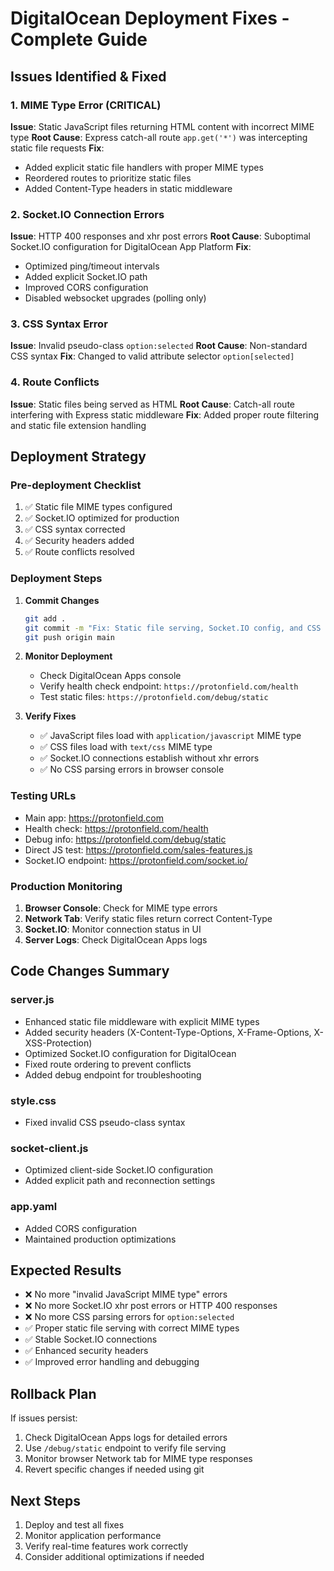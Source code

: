 # DigitalOcean Deployment Fixes - Complete Guide

## Issues Identified & Fixed

### 1. MIME Type Error (CRITICAL)
**Issue**: Static JavaScript files returning HTML content with incorrect MIME type
**Root Cause**: Express catch-all route `app.get('*')` was intercepting static file requests
**Fix**: 
- Added explicit static file handlers with proper MIME types
- Reordered routes to prioritize static files
- Added Content-Type headers in static middleware

### 2. Socket.IO Connection Errors
**Issue**: HTTP 400 responses and xhr post errors
**Root Cause**: Suboptimal Socket.IO configuration for DigitalOcean App Platform
**Fix**:
- Optimized ping/timeout intervals
- Added explicit Socket.IO path
- Improved CORS configuration
- Disabled websocket upgrades (polling only)

### 3. CSS Syntax Error
**Issue**: Invalid pseudo-class `option:selected`
**Root Cause**: Non-standard CSS syntax
**Fix**: Changed to valid attribute selector `option[selected]`

### 4. Route Conflicts
**Issue**: Static files being served as HTML
**Root Cause**: Catch-all route interfering with Express static middleware
**Fix**: Added proper route filtering and static file extension handling

## Deployment Strategy

### Pre-deployment Checklist
1. ✅ Static file MIME types configured
2. ✅ Socket.IO optimized for production
3. ✅ CSS syntax corrected
4. ✅ Security headers added
5. ✅ Route conflicts resolved

### Deployment Steps

1. **Commit Changes**
   ```bash
   git add .
   git commit -m "Fix: Static file serving, Socket.IO config, and CSS syntax errors"
   git push origin main
   ```

2. **Monitor Deployment**
   - Check DigitalOcean Apps console
   - Verify health check endpoint: `https://protonfield.com/health`
   - Test static files: `https://protonfield.com/debug/static`

3. **Verify Fixes**
   - ✅ JavaScript files load with `application/javascript` MIME type
   - ✅ CSS files load with `text/css` MIME type  
   - ✅ Socket.IO connections establish without xhr errors
   - ✅ No CSS parsing errors in browser console

### Testing URLs
- Main app: https://protonfield.com
- Health check: https://protonfield.com/health
- Debug info: https://protonfield.com/debug/static
- Direct JS test: https://protonfield.com/sales-features.js
- Socket.IO endpoint: https://protonfield.com/socket.io/

### Production Monitoring
1. **Browser Console**: Check for MIME type errors
2. **Network Tab**: Verify static files return correct Content-Type
3. **Socket.IO**: Monitor connection status in UI
4. **Server Logs**: Check DigitalOcean Apps logs

## Code Changes Summary

### server.js
- Enhanced static file middleware with explicit MIME types
- Added security headers (X-Content-Type-Options, X-Frame-Options, X-XSS-Protection)
- Optimized Socket.IO configuration for DigitalOcean
- Fixed route ordering to prevent conflicts
- Added debug endpoint for troubleshooting

### style.css  
- Fixed invalid CSS pseudo-class syntax

### socket-client.js
- Optimized client-side Socket.IO configuration
- Added explicit path and reconnection settings

### app.yaml
- Added CORS configuration
- Maintained production optimizations

## Expected Results
- ❌ No more "invalid JavaScript MIME type" errors
- ❌ No more Socket.IO xhr post errors or HTTP 400 responses  
- ❌ No more CSS parsing errors for `option:selected`
- ✅ Proper static file serving with correct MIME types
- ✅ Stable Socket.IO connections
- ✅ Enhanced security headers
- ✅ Improved error handling and debugging

## Rollback Plan
If issues persist:
1. Check DigitalOcean Apps logs for detailed errors
2. Use `/debug/static` endpoint to verify file serving
3. Monitor browser Network tab for MIME type responses
4. Revert specific changes if needed using git

## Next Steps
1. Deploy and test all fixes
2. Monitor application performance
3. Verify real-time features work correctly
4. Consider additional optimizations if needed